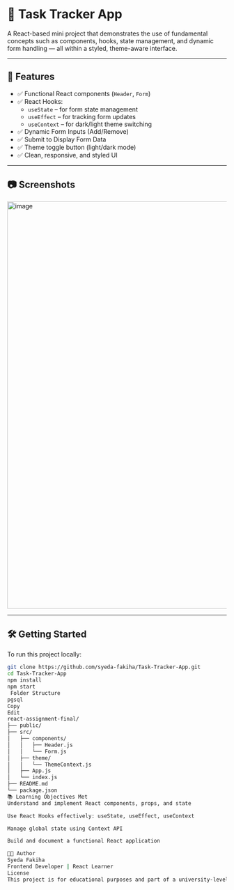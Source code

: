 # 📝 Task Tracker App

A React-based mini project that demonstrates the use of fundamental concepts such as components, hooks, state management, and dynamic form handling — all within a styled, theme-aware interface.

---

## 🚀 Features

- ✅ Functional React components (`Header`, `Form`)
- ✅ React Hooks:
  - `useState` – for form state management
  - `useEffect` – for tracking form updates
  - `useContext` – for dark/light theme switching
- ✅ Dynamic Form Inputs (Add/Remove)
- ✅ Submit to Display Form Data
- ✅ Theme toggle button (light/dark mode)
- ✅ Clean, responsive, and styled UI

---

## 📷 Screenshots

<img width="935" alt="image" src="https://github.com/user-attachments/assets/bdaf2001-6f76-41f1-b5ea-9ab893f39c09" />

---

## 🛠️ Getting Started

To run this project locally:

```bash
git clone https://github.com/syeda-fakiha/Task-Tracker-App.git
cd Task-Tracker-App
npm install
npm start
 Folder Structure
pgsql
Copy
Edit
react-assignment-final/
├── public/
├── src/
│   ├── components/
│   │   ├── Header.js
│   │   └── Form.js
│   ├── theme/
│   │   └── ThemeContext.js
│   ├── App.js
│   └── index.js
├── README.md
└── package.json
📚 Learning Objectives Met
Understand and implement React components, props, and state

Use React Hooks effectively: useState, useEffect, useContext

Manage global state using Context API

Build and document a functional React application

👩‍💻 Author
Syeda Fakiha
Frontend Developer | React Learner
License
This project is for educational purposes and part of a university-level React fundamentals assignment.






